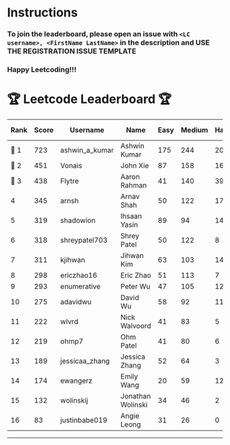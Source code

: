 # Instructions
### To join the leaderboard, please open an issue with `<LC username>, <FirstName LastName>` in the description and USE THE REGISTRATION ISSUE TEMPLATE
### Happy Leetcoding!!!


# 🏆 Leetcode Leaderboard 🏆

| Rank | Score | Username       | Name | Easy | Medium | Hard | Problems Solved |
|------|----------------|-----------------|-------------------|--------------|--------------|--------------|--------------|
| 🥇 1 | 723 | ashwin_a_kumar | Ashwin Kumar | 175 | 244 | 20 | 439 |
| 🥈 2 | 451 | Vonais | John Xie | 87 | 158 | 16 | 261 |
| 🥉 3 | 438 | Flytre | Aaron Rahman | 41 | 140 | 39 | 220 |
| 4 | 345 | arnsh | Arnav Shah | 50 | 122 | 17 | 189 |
| 5 | 319 | shadowion | Ihsaan Yasin | 89 | 94 | 14 | 197 |
| 6 | 318 | shreypatel703 | Shrey Patel | 50 | 122 | 8 | 180 |
| 7 | 311 | kjihwan | Jihwan Kim | 63 | 103 | 14 | 180 |
| 8 | 298 | ericzhao16 | Eric Zhao | 51 | 113 | 7 | 171 |
| 9 | 293 | enumerative | Peter Wu | 47 | 105 | 12 | 164 |
| 10 | 275 | adavidwu | David Wu | 58 | 92 | 11 | 161 |
| 11 | 222 | wlvrd | Nick Walvoord | 41 | 83 | 5 | 129 |
| 12 | 219 | ohmp7 | Ohm Patel | 41 | 80 | 6 | 127 |
| 13 | 189 | jessicaa_zhang | Jessica Zhang | 52 | 64 | 3 | 119 |
| 14 | 174 | ewangerz | Emily Wang | 20 | 59 | 12 | 91 |
| 15 | 132 | wolinskij | Jonathan Wolinski | 34 | 46 | 2 | 82 |
| 16 | 83 | justinbabe019 | Angie Leong | 31 | 26 | 0 | 57 |
---